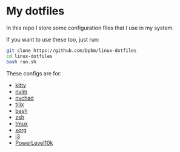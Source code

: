 # My dotfiles

In this repo I store some configuration files that I use in my system.

If you want to use these too, just run:
```bash
git clone https://github.com/Dpbm/linux-dotfiles
cd linux-dotfiles
bash run.sh
```

These configs are for:
* [kitty](https://github.com/kovidgoyal/kitty)
* [nvim](https://neovim.io/)
* [nvchad](https://nvchad.com/)
* [tilix](https://github.com/gnunn1/tilix)
* [bash](https://www.gnu.org/software/bash/)
* [zsh](https://www.zsh.org/)
* [tmux](https://github.com/tmux/tmux)
* [xorg](https://www.x.org/)
* [i3](https://i3wm.org/)
* [PowerLevel10k](https://github.com/romkatv/powerlevel10k)
